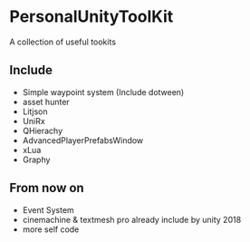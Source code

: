 # PersonalUnityToolKit
A collection of useful tookits

## Include
* Simple waypoint system (Include dotween)
* asset hunter
* Litjson
* UniRx
* QHierachy
* AdvancedPlayerPrefabsWindow
* xLua
* Graphy

## From now on
* Event System
* cinemachine & textmesh pro already include by unity 2018
* more self code
